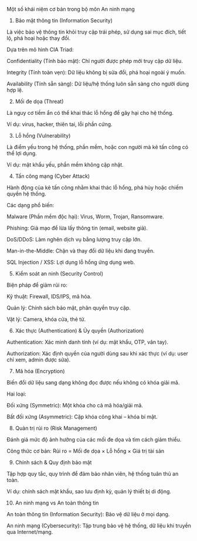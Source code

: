 Một số khái niệm cơ bản trong bộ môn An ninh mạng

 1. Bảo mật thông tin (Information Security)

Là việc bảo vệ thông tin khỏi truy cập trái phép, sử dụng sai mục đích, tiết lộ, phá hoại hoặc thay đổi.

Dựa trên mô hình CIA Triad:

Confidentiality (Tính bảo mật): Chỉ người được phép mới truy cập dữ liệu.

Integrity (Tính toàn vẹn): Dữ liệu không bị sửa đổi, phá hoại ngoài ý muốn.

Availability (Tính sẵn sàng): Dữ liệu/hệ thống luôn sẵn sàng cho người dùng hợp lệ.

 2. Mối đe dọa (Threat)

Là nguy cơ tiềm ẩn có thể khai thác lỗ hổng để gây hại cho hệ thống.

Ví dụ: virus, hacker, thiên tai, lỗi phần cứng.

 3. Lỗ hổng (Vulnerability)

Là điểm yếu trong hệ thống, phần mềm, hoặc con người mà kẻ tấn công có thể lợi dụng.

Ví dụ: mật khẩu yếu, phần mềm không cập nhật.

 4. Tấn công mạng (Cyber Attack)

Hành động của kẻ tấn công nhằm khai thác lỗ hổng, phá hủy hoặc chiếm quyền hệ thống.

Các dạng phổ biến:

Malware (Phần mềm độc hại): Virus, Worm, Trojan, Ransomware.

Phishing: Giả mạo để lừa lấy thông tin (email, website giả).

DoS/DDoS: Làm nghẽn dịch vụ bằng lượng truy cập lớn.

Man-in-the-Middle: Chặn và thay đổi dữ liệu khi đang truyền.

SQL Injection / XSS: Lợi dụng lỗ hổng ứng dụng web.

 5. Kiểm soát an ninh (Security Control)

Biện pháp để giảm rủi ro:

Kỹ thuật: Firewall, IDS/IPS, mã hóa.

Quản lý: Chính sách bảo mật, phân quyền truy cập.

Vật lý: Camera, khóa cửa, thẻ từ.

 6. Xác thực (Authentication) & Ủy quyền (Authorization)

Authentication: Xác minh danh tính (ví dụ: mật khẩu, OTP, vân tay).

Authorization: Xác định quyền của người dùng sau khi xác thực (ví dụ: user chỉ xem, admin được sửa).

 7. Mã hóa (Encryption)

Biến đổi dữ liệu sang dạng không đọc được nếu không có khóa giải mã.

Hai loại:

Đối xứng (Symmetric): Một khóa cho cả mã hóa/giải mã.

Bất đối xứng (Asymmetric): Cặp khóa công khai – khóa bí mật.

 8. Quản trị rủi ro (Risk Management)

Đánh giá mức độ ảnh hưởng của các mối đe dọa và tìm cách giảm thiểu.

Công thức cơ bản:
Rủi ro = Mối đe dọa × Lỗ hổng × Giá trị tài sản

 9. Chính sách & Quy định bảo mật

Tập hợp quy tắc, quy trình để đảm bảo nhân viên, hệ thống tuân thủ an toàn.

Ví dụ: chính sách mật khẩu, sao lưu định kỳ, quản lý thiết bị di động.

10. An ninh mạng vs An toàn thông tin

An toàn thông tin (Information Security): Bảo vệ dữ liệu ở mọi dạng.

An ninh mạng (Cybersecurity): Tập trung bảo vệ hệ thống, dữ liệu khi truyền qua Internet/mạng.
